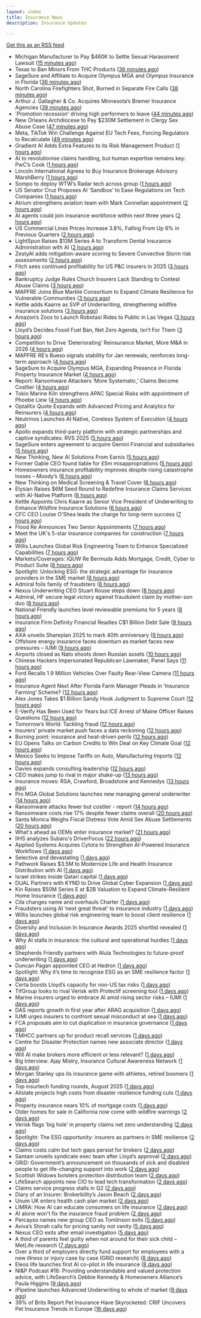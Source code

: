 ```yaml
---
layout: index
title: Insurance News
description: Insurance Updates

---
```


[Get this as an RSS feed](/insurance.rss)

<!-- news_marker starts -->
- Michigan Manufacturer to Pay $460K to Settle Sexual Harassment Lawsuit ([15 minutes ago](https://www.insurancejournal.com/news/midwest/2025/09/10/838726.htm))
- Texas to Ban Minors From THC Products ([36 minutes ago](https://www.insurancejournal.com/news/southcentral/2025/09/10/838720.htm))
- SageSure and Affiliate to Acquire Olympus MGA and Olympus Insurance in Florida ([36 minutes ago](https://www.insurancejournal.com/news/southeast/2025/09/10/838691.htm))
- North Carolina Firefighters Shot, Burned in Separate Fire Calls ([38 minutes ago](https://www.insurancejournal.com/news/southeast/2025/09/10/838716.htm))
- Arthur J. Gallagher & Co. Acquires Minnesota’s Bremer Insurance Agencies ([39 minutes ago](https://www.insurancejournal.com/news/midwest/2025/09/10/838715.htm))
- 'Promotion recession' driving high performers to leave ([44 minutes ago](https://www.insurancebusinessmag.com/uk/business-strategy/promotion-recession-driving-high-performers-to-leave-549218.aspx))
- New Orleans Archdiocese to Pay $230M Settlement in Clergy Sex Abuse Case ([47 minutes ago](https://www.insurancejournal.com/news/southcentral/2025/09/10/838708.htm))
- Meta, TikTok Win Challenge Against EU Tech Fees, Forcing Regulators to Recalculate ([49 minutes ago](https://www.insurancejournal.com/news/international/2025/09/10/838704.htm))
- Gradient AI Adds Extra Features to its Risk Management Product ([1 hours ago](https://insurance-edge.net/2025/09/10/gradient-ai-adds-extra-features-to-its-risk-management-product/))
- AI to revolutionise claims handling, but human expertise remains key: PwC’s Cook ([1 hours ago](https://www.reinsurancene.ws/ai-to-revolutionise-claims-handling-but-human-expertise-remains-key-pwcs-cook/))
- Lincoln International Agrees to Buy Insurance Brokerage Advisory MarshBerry ([1 hours ago](https://www.insurancejournal.com/news/national/2025/09/10/838699.htm))
- Sompo to deploy WTW’s Radar tech across group ([1 hours ago](https://www.reinsurancene.ws/sompo-to-deploy-wtws-radar-tech-across-group/))
- US Senator Cruz Proposes AI ‘Sandbox’ to Ease Regulations on Tech Companies ([1 hours ago](https://www.insurancejournal.com/news/national/2025/09/10/838693.htm))
- Atrium strengthens aviation team with Mark Connellan appointment ([2 hours ago](https://www.reinsurancene.ws/atrium-strengthens-aviation-team-with-mark-connellan-appointment/))
- AI agents could join insurance workforce within next three years ([2 hours ago](https://www.postonline.co.uk/news/7958997/ai-agents-could-join-insurance-workforce-within-next-three-years))
- US Commercial Lines Prices Increase 3.8%, Falling From Up 6% in Previous Quarters ([2 hours ago](https://www.insurancejournal.com/news/national/2025/09/10/838685.htm))
- LightSpun Raises $13M Series A to Transform Dental Insurance Administration with AI ([2 hours ago](https://www.insurtechinsights.com/lightspun-raises-13m-series-a-to-transform-dental-insurance-administration-with-ai/))
- ZestyAI adds mitigation-aware scoring to Severe Convective Storm risk assessments ([2 hours ago](https://www.reinsurancene.ws/zestyai-adds-mitigation-aware-scoring-to-severe-convective-storm-risk-assessments/))
- Fitch sees continued profitability for US P&C insurers in 2025 ([3 hours ago](https://www.reinsurancene.ws/fitch-sees-continued-profitability-for-us-pc-insurers-in-2025/))
- Bankruptcy Judge Rules Church Insurers Lack Standing to Contest Abuse Claims ([3 hours ago](https://www.insurancejournal.com/news/east/2025/09/10/838674.htm))
- MAPFRE Joins Blue Marble Consortium to Expand Climate Resilience for Vulnerable Communities ([3 hours ago](https://www.insurtechinsights.com/mapfre-joins-blue-marble-consortium-to-expand-climate-resilience-for-vulnerable-communities/))
- Kettle adds Kaarre as SVP of Underwriting, strengthening wildfire insurance solutions ([3 hours ago](https://www.reinsurancene.ws/kettle-adds-kaarre-as-svp-of-underwriting-strengthening-wildfire-insurance-solutions/))
- Amazon’s Zoox to Launch Robotaxi Rides to Public in Las Vegas ([3 hours ago](https://www.insurancejournal.com/news/west/2025/09/10/838670.htm))
- Lloyd’s Decides Fossil Fuel Ban, Net Zero Agenda, Isn’t For Them ([3 hours ago](https://insurance-edge.net/2025/09/10/lloyds-decides-fossil-fuel-ban-the-net-zero-agenda-isnt-for-them/))
- Competition to Drive ‘Deteriorating’ Reinsurance Market, More M&A in 2026 ([4 hours ago](https://www.insurancejournal.com/news/international/2025/09/10/838657.htm))
- MAPFRE RE’s Bueso signals stability for Jan renewals, reinforces long-term approach ([4 hours ago](https://www.reinsurancene.ws/mapfre-res-bueso-signals-stability-for-jan-renewals-reinforces-long-term-approach/))
- SageSure to Acquire Olympus MGA, Expanding Presence in Florida Property Insurance Market ([4 hours ago](https://www.insurtechinsights.com/sagesure-to-acquire-olympus-mga-expanding-presence-in-florida-property-insurance-market/))
- Report: Ransomware Attackers ‘More Systematic,’ Claims Become Costlier ([4 hours ago](https://www.insurancejournal.com/news/national/2025/09/10/838618.htm))
- Tokio Marine Kiln strengthens APAC Special Risks with appointment of Phoebe Liew ([4 hours ago](https://www.reinsurancene.ws/tokio-marine-kiln-strengthens-apac-special-risks-with-appointment-of-phoebe-liew/))
- Optalitix Quote Expands with Advanced Pricing and Analytics for Reinsurers ([4 hours ago](https://www.insurtechinsights.com/optalitix-quote-expands-with-advanced-pricing-and-analytics-for-reinsurers/))
- Neutrinos Launches AI Native, Coreless System of Execution ([4 hours ago](https://insurance-edge.net/2025/09/10/neutrinos-launches-ai-native-coreless-system-of-execution/))
- Apollo expands third-party platform with strategic partnerships and captive syndicates: RVS 2025 ([5 hours ago](https://www.reinsurancene.ws/apollo-expands-third-party-platform-with-strategic-partnerships-and-captive-syndicates-rvs-2025/))
- SageSure enters agreement to acquire Gemini Financial and subsidiaries ([5 hours ago](https://www.reinsurancene.ws/sagesure-enters-agreement-to-acquire-gemini-financial-and-subsidiaries/))
- New Thinking, New AI Solutions From Earnix ([5 hours ago](https://insurance-edge.net/2025/09/10/new-thinking-new-ai-solutions-from-earnix/))
- Former Gable CEO found liable for £5m misappropriations ([5 hours ago](https://www.postonline.co.uk/news/7958992/former-gable-ceo-found-liable-for-%C2%A35m-misappropriations))
- Homeowners insurance profitability improves despite rising catastrophe losses – Moody’s ([6 hours ago](https://www.insurancebusinessmag.com/uk/news/property-insurance/homeowners-insurance-profitability-improves-despite-rising-catastrophe-losses--moodys-549158.aspx))
- New Thinking on Medical Screening & Travel Cover ([6 hours ago](https://insurance-edge.net/2025/09/10/new-thinking-on-medical-screening-travel-cover/))
- Elysian Raises $6M Seed Round to Redefine Insurance Claims Services with AI-Native Platform ([6 hours ago](https://www.insurtechinsights.com/elysian-raises-6m-seed-round-to-redefine-insurance-claims-services-with-ai-native-platform/))
- Kettle Appoints Chris Kaarre as Senior Vice President of Underwriting to Enhance Wildfire Insurance Solutions ([6 hours ago](https://www.insurtechinsights.com/kettle-appoints-chris-kaarre-as-senior-vice-president-of-underwriting-to-enhance-wildfire-insurance-solutions/))
- CFC CEO Louise O'Shea leads the charge for long-term success ([7 hours ago](https://www.insurancebusinessmag.com/uk/news/breaking-news/cfc-ceo-louise-oshea-leads-the-charge-for-longterm-success-549144.aspx))
- Flood Re Announces Two Senior Appointments ([7 hours ago](https://insurance-edge.net/2025/09/10/flood-re-announces-two-senior-appointments/))
- Meet the UK's 5-star insurance companies for construction ([7 hours ago](https://www.insurancebusinessmag.com/uk/news/construction-engineering/meet-the-uks-5star-insurance-companies-for-construction-549142.aspx))
- Willis Launches Global Risk Engineering Team to Enhance Specialized Capabilities ([7 hours ago](https://www.insurancejournal.com/news/international/2025/09/10/838653.htm))
- Markets/Coverages: IQUW Re Bermuda Adds Mortgage, Credit, Cyber to Product Suite ([8 hours ago](https://www.insurancejournal.com/news/international/2025/09/10/838650.htm))
- Spotlight: Unlocking ESG: the strategic advantage for insurance providers in the SME market ([8 hours ago](https://www.postonline.co.uk/market-access/7958115/spotlight-unlocking-esg-the-strategic-advantage-for-insurance-providers-in-the-sme-market))
- Admiral foils family of fraudsters ([8 hours ago](https://www.postonline.co.uk/claims/7958991/admiral-foils-family-of-fraudsters))
- Nexus Underwriting CEO Stuart Rouse steps down ([8 hours ago](https://www.insurancebusinessmag.com/uk/news/breaking-news/nexus-underwriting-ceo-stuart-rouse-steps-down-549130.aspx))
- Admiral, HF secure legal victory against fraudulent claim by mother-son duo ([8 hours ago](https://www.insurancebusinessmag.com/uk/news/legal-insights/admiral-hf-secure-legal-victory-against-fraudulent-claim-by-motherson-duo-549128.aspx))
- National Friendly launches level reviewable premiums for 5 years ([8 hours ago](https://ifamagazine.com/national-friendly-launches-level-reviewable-premiums-for-5-years/))
- Insurance Firm Definity Financial Readies C$1 Billion Debt Sale ([9 hours ago](https://www.insurancejournal.com/news/international/2025/09/10/838642.htm))
- AXA unveils Shareplan 2025 to mark 40th anniversary ([9 hours ago](https://www.insurancebusinessmag.com/uk/news/breaking-news/axa-unveils-shareplan-2025-to-mark-40th-anniversary-549118.aspx))
- Offshore energy insurance faces downturn as market faces new pressures – IUMI ([9 hours ago](https://www.insurancebusinessmag.com/uk/news/marine/offshore-energy-insurance-faces-downturn-as-market-faces-new-pressures--iumi-549111.aspx))
- Airports closed as Nato shoots down Russian assets ([10 hours ago](https://www.insurancebusinessmag.com/uk/news/breaking-news/airports-closed-as-nato-shoots-down-russian-assets-549096.aspx))
- Chinese Hackers Impersonated Republican Lawmaker, Panel Says ([11 hours ago](https://www.insurancejournal.com/news/national/2025/09/10/838576.htm))
- Ford Recalls 1.9 Million Vehicles Over Faulty Rear-View Camera ([11 hours ago](https://www.insurancejournal.com/news/national/2025/09/10/838593.htm))
- Insurance Agent Next After Florida Farm Manager Pleads in ‘Insurance Farming’ Scheme? ([12 hours ago](https://www.insurancejournal.com/news/southeast/2025/09/10/838621.htm))
- Alex Jones Takes $1 Billion Sandy Hook Judgment to Supreme Court ([12 hours ago](https://www.insurancejournal.com/news/east/2025/09/10/838634.htm))
- E-Verify Has Been Used for Years but ICE Arrest of Maine Officer Raises Questions ([12 hours ago](https://www.insurancejournal.com/news/east/2025/09/10/838631.htm))
- Tomorrow’s World: Tackling fraud ([12 hours ago](https://www.postonline.co.uk/claims/7958215/tomorrow%E2%80%99s-world-tackling-fraud))
- Insurers’ private market push faces a data reckoning ([12 hours ago](https://www.postonline.co.uk/regulation/7958261/insurers%E2%80%99-private-market-push-faces-a-data-reckoning))
- Burning point: insurance and heat-driven perils ([12 hours ago](https://www.postonline.co.uk/claims/7958886/burning-point-insurance-and-heat-driven-perils))
- EU Opens Talks on Carbon Credits to Win Deal on Key Climate Goal ([12 hours ago](https://www.insurancejournal.com/news/international/2025/09/10/838582.htm))
- Mexico Seeks to Impose Tariffs on Auto, Manufacturing Imports ([12 hours ago](https://www.insurancejournal.com/news/international/2025/09/10/838611.htm))
- Davies expands consulting leadership ([12 hours ago](https://www.insurancebusinessmag.com/uk/news/breaking-news/davies-expands-consulting-leadership-549077.aspx))
- CEO makes jump to rival in major shake-up ([13 hours ago](https://www.insurancebusinessmag.com/uk/news/breaking-news/ceo-makes-jump-to-rival-in-major-shakeup-549067.aspx))
- Insurance moves: RSA, Crawford, Broadstone and Kennedys ([13 hours ago](https://www.insurancebusinessmag.com/uk/news/breaking-news/insurance-moves-rsa-crawford-broadstone-and-kennedys-549071.aspx))
- Pro MGA Global Solutions launches new managing general underwriter ([14 hours ago](https://www.insurancebusinessmag.com/uk/news/breaking-news/pro-mga-global-solutions-launches-new-managing-general-underwriter-549065.aspx))
- Ransomware attacks fewer but costlier - report ([14 hours ago](https://www.insurancebusinessmag.com/uk/news/cyber/ransomware-attacks-fewer-but-costlier--report-549064.aspx))
- Ransomware costs rise 17% despite fewer claims overall ([20 hours ago](https://www.dig-in.com/news/ransomware-costs-rise-17-despite-fewer-claims))
- Santa Monica Weighs Fiscal Distress Vote Amid Sex Abuse Settlements ([20 hours ago](https://www.insurancejournal.com/news/west/2025/09/09/838612.htm))
- What's ahead as OEMs enter insurance market? ([21 hours ago](https://www.dig-in.com/opinion/whats-ahead-as-oems-enter-insurance-market))
- IIHS analyzes Subaru's DriverFocus ([22 hours ago](https://www.dig-in.com/news/iihs-analyzes-subarus-driverfocus))
- Applied Systems Acquires Cytora to Strengthen AI-Powered Insurance Workflows ([1 days ago](https://www.insurtechinsights.com/applied-systems-acquires-cytora-to-strengthen-ai-powered-insurance-workflows/))
- Selective and devastating ([1 days ago](https://www.insurancebusinessmag.com/uk/news/cyber/selective-and-devastating-549028.aspx))
- Pathwork Raises $3.5M to Modernize Life and Health Insurance Distribution with AI ([1 days ago](https://www.insurtechinsights.com/pathwork-raises-3-5m-to-modernize-life-and-health-insurance-distribution-with-ai/))
- Israel strikes inside Qatari capital ([1 days ago](https://www.insurancebusinessmag.com/uk/news/breaking-news/israel-strikes-inside-qatari-capital-549016.aspx))
- DUAL Partners with KYND to Drive Global Cyber Expansion ([1 days ago](https://www.insurtechinsights.com/dual-partners-with-kynd-to-drive-global-cyber-expansion/))
- Kin Raises $50M Series E at $2B Valuation to Expand Climate-Resilient Home Insurance ([1 days ago](https://www.insurtechinsights.com/kin-raises-50m-series-e-at-2b-valuation-to-expand-climate-resilient-home-insurance/))
- Cila changes name and overhauls Charter ([1 days ago](https://www.postonline.co.uk/claims/7958987/cila-changes-name-and-overhauls-charter))
- Fraudsters using AI ‘next great threat’ to insurance industry ([1 days ago](https://www.postonline.co.uk/news/7958959/fraudsters-using-ai-%E2%80%98next-great-threat%E2%80%99-to-insurance-industry))
- Willis launches global risk engineering team to boost client resilience ([1 days ago](https://www.insurancebusinessmag.com/uk/news/breaking-news/willis-launches-global-risk-engineering-team-to-boost-client-resilience-548977.aspx))
- Diversity and Inclusion In Insurance Awards 2025 shortlist revealed ([1 days ago](https://www.postonline.co.uk/people/7958962/diversity-and-inclusion-in-insurance-awards-2025-shortlist-revealed))
- Why AI stalls in insurance: the cultural and operational hurdles ([1 days ago](https://www.insurancebusinessmag.com/uk/news/technology/why-ai-stalls-in-insurance-the-cultural-and-operational-hurdles-548973.aspx))
- Shepherds Friendly partners with Alula Technologies to future-proof underwriting ([1 days ago](https://ifamagazine.com/shepherds-friendly-partners-with-alula-technologies-to-future-proof-underwriting/))
- Duncan Pagan appointed CEO at Hedron ([1 days ago](https://www.postonline.co.uk/broker/7958984/duncan-pagan-appointed-ceo-at-hedron))
- Spotlight: Why it’s time to recognise ESG as an SME resilience factor ([1 days ago](https://www.postonline.co.uk/market-access/7958109/spotlight-why-it%E2%80%99s-time-to-recognise-esg-as-an-sme-resilience-factor))
- Certa boosts Lloyd’s capacity for non-US tax risks ([1 days ago](https://www.insurancebusinessmag.com/uk/news/breaking-news/certa-boosts-lloyds-capacity-for-nonus-tax-risks-548964.aspx))
- TifGroup looks to rival Verisk with Protectif screening tool ([1 days ago](https://www.postonline.co.uk/news/7958977/tifgroup-looks-to-rival-verisk-with-protectif-screening-tool))
- Marine insurers urged to embrace AI amid rising sector risks – IUMI ([1 days ago](https://www.insurancebusinessmag.com/uk/news/marine/marine-insurers-urged-to-embrace-ai-amid-rising-sector-risks--iumi-548943.aspx))
- DAS reports growth in first year after ARAG acquisition ([1 days ago](https://www.insurancebusinessmag.com/uk/news/breaking-news/das-reports-growth-in-first-year-after-arag-acquisition-548961.aspx))
- IUMI urges insurers to confront sexual misconduct at sea ([1 days ago](https://www.insurancebusinessmag.com/uk/news/marine/iumi-urges-insurers-to-confront-sexual-misconduct-at-sea-548936.aspx))
- FCA proposals aim to cut duplication in insurance governance ([1 days ago](https://www.insurancebusinessmag.com/uk/news/breaking-news/fca-proposals-aim-to-cut-duplication-in-insurance-governance-548935.aspx))
- TMHCC partners up for product recall services ([1 days ago](https://www.insurancebusinessmag.com/uk/news/breaking-news/tmhcc-partners-up-for-product-recall-services-548933.aspx))
- Centre for Disaster Protection names new associate director ([1 days ago](https://www.insurancebusinessmag.com/uk/news/breaking-news/centre-for-disaster-protection-names-new-associate-director-548932.aspx))
- Will AI make brokers more efficient or less relevant? ([1 days ago](https://www.postonline.co.uk/broker/7958949/will-ai-make-brokers-more-efficient-or-less-relevant))
- Big Interview: Ajay Mistry, Insurance Cultural Awareness Network ([1 days ago](https://www.postonline.co.uk/people/7958865/big-interview-ajay-mistry-insurance-cultural-awareness-network))
- Morgan Stanley ups its insurance game with athletes, retired boomers ([1 days ago](https://www.dig-in.com/news/morgan-stanley-sees-big-role-for-fas-with-insurance-products))
- Top insurtech funding rounds, August 2025 ([1 days ago](https://www.dig-in.com/list/top-insurtech-funding-rounds-august-2025))
- Allstate projects high costs from disaster resilience funding cuts ([1 days ago](https://www.dig-in.com/news/allstate-research-projects-high-costs-from-resilience-cuts))
- Property insurance nears 10% of mortgage costs ([1 days ago](https://www.dig-in.com/news/property-insurance-nearly-10-of-monthly-mortgage-expenses))
- Older homes for sale in California now come with wildfire warnings ([2 days ago](https://www.dig-in.com/articles/older-homes-for-sale-in-california-now-come-with-wildfire-warnings))
- Verisk flags ‘big hole’ in property claims net zero understanding ([2 days ago](https://www.postonline.co.uk/claims/7958960/verisk-flags-%E2%80%98big-hole%E2%80%99-in-property-claims-net-zero-understanding))
- Spotlight: The ESG opportunity: insurers as partners in SME resilience ([2 days ago](https://www.postonline.co.uk/market-access/7958111/spotlight-the-esg-opportunity-insurers-as-partners-in-sme-resilience))
- Claims costs calm but tech gaps persist for brokers ([2 days ago](https://www.postonline.co.uk/broker/7958975/claims-costs-calm-but-tech-gaps-persist-for-brokers))
- Santam unveils syndicate exec team after Lloyd’s approval ([2 days ago](https://www.postonline.co.uk/news/7958976/santam-unveils-syndicate-exec-team-after-lloyd%E2%80%99s-approval))
- GRiD: Government’s announcement on thousands of sick and disabled people to get life-changing support into work ([2 days ago](https://ifamagazine.com/grid-governments-announcement-on-thousands-of-sick-and-disabled-people-to-get-life-changing-support-into-work/))
- Scottish Widows bolsters protection distribution team ([2 days ago](https://ifamagazine.com/scottish-widows-bolsters-protection-distribution-team/))
- LifeSearch appoints new CIO to lead tech transformation ([2 days ago](https://ifamagazine.com/lifesearch-appoints-new-cio-to-lead-tech-transformation/))
- Claims service progress stalls in Q2 ([2 days ago](https://www.postonline.co.uk/claims/7958259/claims-service-progress-stalls-in-q2))
- Diary of an Insurer: Brokerbility’s Jason Beach ([2 days ago](https://www.postonline.co.uk/broker/7957847/diary-of-an-insurer-brokerbility%E2%80%99s-jason-beach))
- Unum UK enters health cash plan market ([2 days ago](https://www.postonline.co.uk/news/7958956/unum-uk-enters-health-cash-plan-market))
- LIMRA: How AI can educate consumers on life insurance ([2 days ago](https://www.dig-in.com/news/limra-how-ai-can-educate-consumers-on-life-insurance))
- AI alone won't fix the insurance fraud problem ([2 days ago](https://www.dig-in.com/opinion/ai-alone-wont-fix-the-insurance-fraud-problem))
- Percayso names new group CEO as Tomlinson exits ([5 days ago](https://www.postonline.co.uk/people/7958971/percayso-names-new-group-ceo-as-tomlinson-exits))
- Aviva’s Storah calls for pricing sanity not vanity ([5 days ago](https://www.postonline.co.uk/news/7958958/aviva%E2%80%99s-storah-calls-for-pricing-sanity-not-vanity))
- Nexus CEO exits after email investigation ([5 days ago](https://www.postonline.co.uk/commercial/7958965/nexus-ceo-exits-after-email-investigation))
- A third of parents feel guilty when not around for their sick child – MetLife research ([7 days ago](https://ifamagazine.com/a-third-of-parents-feel-guilty-when-not-around-for-their-sick-child-metlife-research/))
- Over a third of employers directly fund support for employees with a new illness or injury case by case (GRiD research) ([8 days ago](https://ifamagazine.com/over-a-third-36-of-employers-directly-fund-support-for-employees-with-a-new-illness-or-injury-case-by-case-grid-research/))
- Eleos life launches first AI co-pilot in life insurance ([8 days ago](https://ifamagazine.com/eleos-life-launches-first-ai-co-pilot-in-life-insurance/))
- NI&P Podcast #16: Providing understandable and valued protection advice, with LifeSearch’s Debbie Kennedy & Homeowners Alliance’s Paula Higgins ([9 days ago](https://ifamagazine.com/nip-podcast-16-providing-understandable-and-valued-protection-advice-with-lifesearchs-debbie-kennedy-homeowners-alliances-paula-higgins/))
- iPipeline launches Advanced Underwriting to whole of market ([9 days ago](https://ifamagazine.com/ipipeline-launches-advanced-underwriting-to-whole-of-market/))
- 39% of Brits Report Pet Insurance Have Skyrocketed: CRIF Uncovers Pet Insurance Trends in Europe ([16 days ago](https://thefintechtimes.com/39-of-brits-report-pet-insurance-have-skyrocketed-crif-uncovers-pet-insurance-trends-in-europe/))

<!-- news_marker ends -->